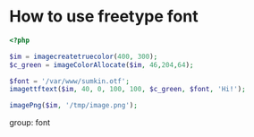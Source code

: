 # How to use freetype font

```php
<?php

$im = imagecreatetruecolor(400, 300);
$c_green = imageColorAllocate($im, 46,204,64);

$font = '/var/www/sumkin.otf';
imagettftext($im, 40, 0, 100, 100, $c_green, $font, 'Hi!');

imagePng($im, '/tmp/image.png');
```


group: font


